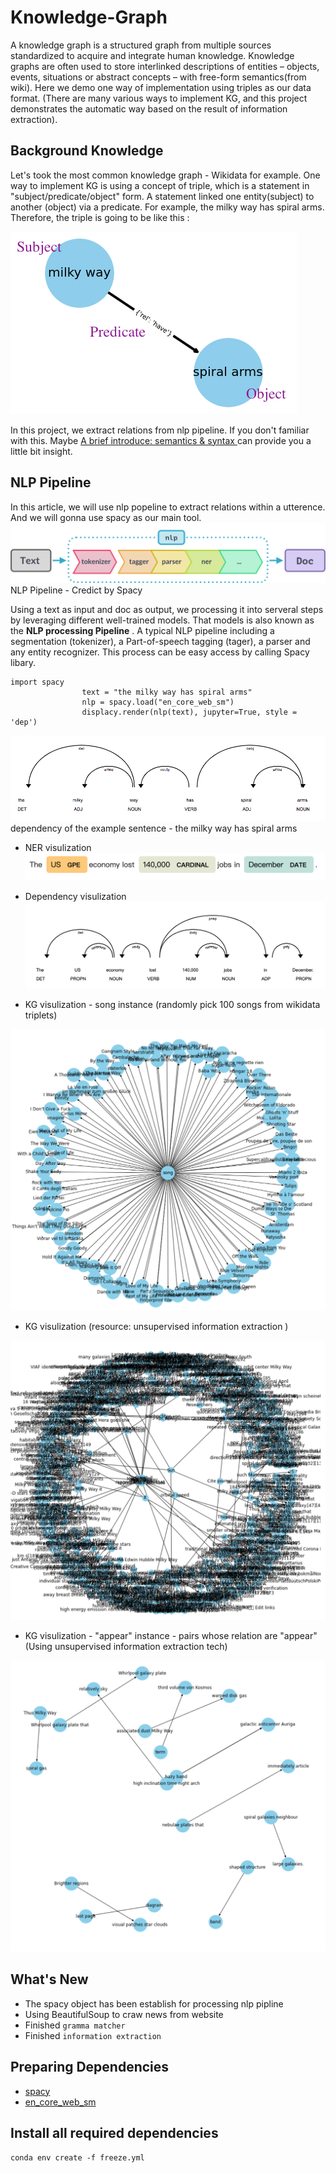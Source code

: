 # Knowledge-Graph


A knowledge graph is a structured graph from multiple sources standardized to acquire and integrate human knowledge. Knowledge graphs are often used to store interlinked descriptions of entities – objects, events, situations or abstract concepts – with free-form semantics(from wiki). Here we demo one way of implementation using triples as our data format. (There are many various ways to implement KG, and this project demonstrates the automatic way based on the result of information extraction).


## Background Knowledge
Let's took the most common knowledge graph - Wikidata for example. One way to implement KG is using a concept of triple, which is a statement in "subject/predicate/object" form. A statement linked one entity(subject) to another (object) via a predicate. For example, the milky way has spiral arms. Therefore, the triple is going to be like this :

![img](https://github.com/HaoWeiHe/Knowledge-Graph/blob/main/Img/triple.png)

In this project, we extract relations  from nlp pipeline. If you don't familiar with this. Maybe [A brief introduce: semantics & syntax ](https://haoweihohoho.medium.com/brief-introduce-semantics-syntax-9b84174de947) can provide you a little bit insight.

## NLP Pipeline 
In this article, we will use nlp popeline to extract relations within a utterence. And we will gonna use spacy as our main tool.
![img](https://github.com/HaoWeiHe/Knowledge-Graph/blob/main/Img/spacyPipline.svg)
NLP Pipeline - Credict by Spacy

Using a text as input and doc as output, we processing it into serveral steps by leveraging different well-trained models. That models is also known as the **NLP processing Pipeline** . A typical NLP pipeline including a segmentation (tokenizer), a Part-of-speech tagging (tager), a parser and any entity recognizer. This process can be easy access by calling Spacy libary.
```
import spacy
                text = "the milky way has spiral arms"
                nlp = spacy.load("en_core_web_sm")
                displacy.render(nlp(text), jupyter=True, style = 'dep')
 ```

![img](https://github.com/HaoWeiHe/Knowledge-Graph/blob/main/Img/DepMilkyWay.png)
dependency of the example sentence - the milky way has spiral arms
	       
- NER visulization
![img](https://github.com/HaoWeiHe/Knowledge-Graph/blob/main/Img/NER_example.png)

- Dependency visulization
![img](https://github.com/HaoWeiHe/Knowledge-Graph/blob/main/Img/Dependency_example.png)

- KG visulization - song instance (randomly pick 100 songs from wikidata triplets) 
<div align="center">
	<img src="https://github.com/HaoWeiHe/Knowledge-Graph/blob/main/Img/songs.png" alt="Editor" width="650">
</div>

- KG visulization (resource: unsupervised information extraction )
<div align="center">
	<img src="https://github.com/HaoWeiHe/Knowledge-Graph/blob/main/Img/knownled_graph_information_extraction.png" alt="Editor" width650500">
</div>

- KG visulization - "appear" instance - pairs whose relation are "appear" (Using unsupervised information extraction tech)
<div align="center">
	<img src="https://github.com/HaoWeiHe/Knowledge-Graph/blob/main/Img/withappearEdge.png" alt="Editor" width="650">
</div>

## What's New
*  The spacy object has been establish for processing nlp pipline
*  Using BeautifulSoup to craw news from website
*  Finished `gramma matcher`
*  Finished `information extraction` 

## Preparing Dependencies
* [spacy](https://spacy.io/usage)
* [en_core_web_sm](https://spacy.io/usage)

## Install all required dependencies
```conda env create -f freeze.yml```
